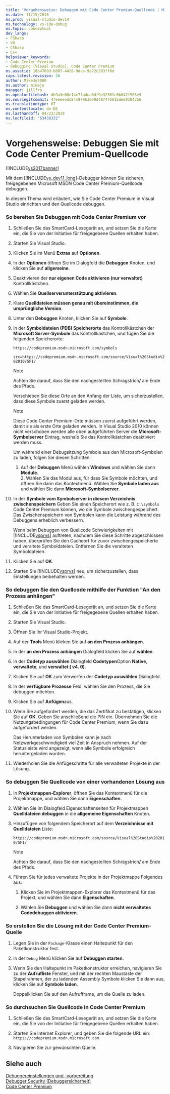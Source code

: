 ```yaml
---
title: 'Vorgehensweise: Debuggen mit Code Center Premium-Quellcode | Microsoft-Dokumentation'
ms.date: 11/15/2016
ms.prod: visual-studio-dev14
ms.technology: vs-ide-debug
ms.topic: conceptual
dev_langs:
- FSharp
- VB
- CSharp
- C++
helpviewer_keywords:
- Code Center Premium
- debugging [Visual Studio], Code Center Premium
ms.assetid: 18b4769d-b007-4428-9dae-9e72c283ff0d
caps.latest.revision: 26
author: MikeJo5000
ms.author: mikejo
manager: jillfra
ms.openlocfilehash: db9a3e08e14e7fadca6df9e32361c0b042f565e9
ms.sourcegitcommit: 47eeeeadd84c879636e9d48747b615de69384356
ms.translationtype: HT
ms.contentlocale: de-DE
ms.lasthandoff: 04/23/2019
ms.locfileid: "63438332"
---
```

# <a name="how-to-debug-with-code-center-premium-source"></a>Vorgehensweise: Debuggen Sie mit Code Center Premium-Quellcode
[!INCLUDE[vs2017banner](../includes/vs2017banner.md)]

Mit dem [!INCLUDE[vs_dev11_long](../includes/vs-dev11-long-md.md)]-Debugger können Sie sicheren, freigegebenen Microsoft MSDN Code Center Premium-Quellcode debuggen.  
  
 In diesem Thema wird erläutert, wie Sie Code Center Premium in Visual Studio einrichten und den Quellcode debuggen.  
  
### <a name="to-prepare-for-debugging-with-code-center-premium"></a>So bereiten Sie Debuggen mit Code Center Premium vor  
  
1. Schließen Sie das SmartCard-Lesegerät an, und setzen Sie die Karte ein, die Sie von der Initiative für freigegebene Quellen erhalten haben.  
  
2. Starten Sie Visual Studio.  
  
3. Klicken Sie im Menü **Extras** auf **Optionen**.  
  
4. In der **Optionen** öffnen Sie im Dialogfeld die **Debuggen** Knoten, und klicken Sie auf **allgemeine**.  
  
5. Deaktivieren der **nur eigenen Code aktivieren (nur verwaltet)** Kontrollkästchen.  
  
6. Wählen Sie **Quellserverunterstützung aktivieren**.  
  
7. Klare **Quelldateien müssen genau mit übereinstimmen, die ursprüngliche Version**.  
  
8. Unter den **Debuggen** Knoten, klicken Sie auf **Symbole**.  
  
9. In der **Symboldateien (PDB) Speicherorte** das Kontrollkästchen der **Microsoft Server-Symbole** das Kontrollkästchen, und fügen Sie die folgenden Speicherorte:  
  
     `https://codepremium.msdn.microsoft.com/symbols`  
  
     `src=https://codepremium.msdn.microsoft.com/source/Visual%20Studio%202010/SP1/`  
  
   > [!NOTE]
   > Achten Sie darauf, dass Sie den nachgestellten Schrägstrich<strong>/</strong> am Ende des Pfads.  
  
     Verschieben Sie diese Orte an den Anfang der Liste, um sicherzustellen, dass diese Symbole zuerst geladen werden.  
  
   > [!NOTE]
   > Diese Code Center Premium-Orte müssen zuerst aufgeführt werden, damit sie als erste Orte geladen werden. In Visual Studio 2010 können nicht verschoben werden alle oben aufgeführten Server die **Microsoft-Symbolserver** Eintrag, weshalb Sie das Kontrollkästchen deaktiviert werden muss.  
   > 
   >  Um während einer Debugsitzung Symbole aus den Microsoft-Symbolen zu laden, folgen Sie diesen Schritten:  
   > 
   > 1. Auf der **Debuggen** Menü wählen **Windows** und wählen Sie dann **Module**.  
   >    2.  Wählen Sie das Modul aus, für dass Sie Symbole möchten, und öffnen Sie dann das Kontextmenü. Wählen Sie **Symbole laden aus** und wählen Sie dann **Microsoft-Symbolserver**.  
  
10. In der **Symbole vom Symbolserver in diesem Verzeichnis zwischenspeichern** Geben Sie einen Speicherort wie z. B. `C:\symbols` Code Center Premium können, wo die Symbole zwischengespeichert. Das Zwischenspeichern von Symbolen kann die Leistung während des Debuggens erheblich verbessern.  
  
     Wenn beim Debuggen von Quellcode Schwierigkeiten mit [!INCLUDE[vsprvs](../includes/vsprvs-md.md)] auftreten, nachdem Sie diese Schritte abgeschlossen haben, überprüfen Sie den Cacheort für zuvor zwischengespeicherte und veraltete Symboldateien. Entfernen Sie die veralteten Symboldateien.  
  
11. Klicken Sie auf **OK**.  
  
12. Starten Sie [!INCLUDE[vsprvs](../includes/vsprvs-md.md)] neu, um sicherzustellen, dass Einstellungen beibehalten werden.  
  
### <a name="to-debug-your-source-code-using-attach-to-process"></a>So debuggen Sie den Quellcode mithilfe der Funktion "An den Prozess anhängen"  
  
1. Schließen Sie das SmartCard-Lesegerät an, und setzen Sie die Karte ein, die Sie von der Initiative für freigegebene Quellen erhalten haben.  
  
2. Starten Sie Visual Studio.  
  
3. Öffnen Sie Ihr Visual Studio-Projekt.  
  
4. Auf der **Tools** Menü klicken Sie auf **an den Prozess anhängen**.  
  
5. In der **an den Prozess anhängen** Dialogfeld klicken Sie auf **wählen**.  
  
6. In der **Codetyp auswählen** Dialogfeld **Codetypen**Option **Native**, **verwaltete**, und **verwaltet ( v4. 0)**.  
  
7. Klicken Sie auf **OK** zum Verwerfen der **Codetyp auswählen** Dialogfeld.  
  
8. In der **verfügbare Prozesse** Feld, wählen Sie den Prozess, die Sie debuggen möchten.  
  
9. Klicken Sie auf **Anfügen**aus.  
  
10. Wenn Sie aufgefordert werden, die das Zertifikat zu bestätigen, klicken Sie auf **OK**. Geben Sie anschließend die PIN ein. Übernehmen Sie die Nutzungsbedingungen für Code Center Premium, wenn Sie dazu aufgefordert werden.  
  
     Das Herunterladen von Symbolen kann je nach Netzwerkgeschwindigkeit viel Zeit in Anspruch nehmen. Auf der Statusleiste wird angezeigt, wenn alle Symbole erfolgreich heruntergeladen wurden.  
  
11. Wiederholen Sie die Anfügeschritte für alle verwalteten Projekte in der Lösung.  
  
### <a name="to-debug-source-code-from-an-existing-solution"></a>So debuggen Sie Quellcode von einer vorhandenen Lösung aus  
  
1. In **Projektmappen-Explorer**, öffnen Sie das Kontextmenü für die Projektmappe, und wählen Sie dann **Eigenschaften**.  
  
2. Wählen Sie im Dialogfeld Eigenschaftenseiten für Projektmappen **Quelldateien debuggen** in die **allgemeine Eigenschaften** Knoten.  
  
3. Hinzufügen von folgendem Speicherort auf dem **Verzeichnisse mit Quelldateien** Liste:  
  
    `https://codepremium.msdn.microsoft.com/source/Visual%20Studio%202010/SP1/`  
  
   > [!NOTE]
   > Achten Sie darauf, dass Sie den nachgestellten Schrägstrich<strong>/</strong> am Ende des Pfads.  
  
4. Führen Sie für jedes verwaltete Projekte in der Projektmappe Folgendes aus:  
  
   1. Klicken Sie im Projektmappen-Explorer das Kontextmenü für das Projekt, und wählen Sie dann **Eigenschaften**.  
  
   2. Wählen Sie **Debuggen** und wählen Sie dann **nicht verwaltetes Codedebuggen aktivieren**.  
  
### <a name="to-debug-your-solution-with-code-center-premium-source"></a>So erstellen Sie die Lösung mit der Code Center Premium-Quelle  
  
1. Legen Sie in der `Package`-Klasse einen Haltepunkt für den Paketkonstruktor fest.  
  
2. In der `Debug` Menü klicken Sie auf **Debuggen starten**.  
  
3. Wenn Sie den Haltepunkt im Paketkonstruktor erreichen, navigieren Sie zu der **Aufrufliste** Fenster, und mit der rechten Maustaste der Stapelrahmen, der zu ladenden Assembly Symbole klicken Sie dann aus, klicken Sie auf **Symbole laden**.  
  
     Doppelklicken Sie auf den Aufrufframe, um die Quelle zu laden.  
  
### <a name="to-browse-source-code-on-code-center-premium"></a>So durchsuchen Sie Quellcode in Code Center Premium  
  
1. Schließen Sie das SmartCard-Lesegerät an, und setzen Sie die Karte ein, die Sie von der Initiative für freigegebene Quellen erhalten haben.  
  
2. Starten Sie Internet Explorer, und geben Sie die folgende URL ein: `https://codepremium.msdn.microsoft.com`  
  
3. Navigieren Sie zur gewünschten Quelle.  
  
## <a name="see-also"></a>Siehe auch  
 [Debuggereinstellungen und -vorbereitung](../debugger/debugger-settings-and-preparation.md)   
 [Debugger Security (Debuggersicherheit)](../debugger/debugger-security.md)   
 [Code Center Premium](https://www.microsoft.com/en-us/sharedsource/code-center-premium.aspx)
